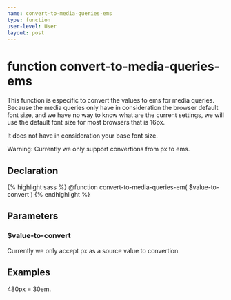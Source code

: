 ```yaml
---
name: convert-to-media-queries-ems
type: function
user-level: User
layout: post
---
```


# function convert-to-media-queries-ems

This function is especific to convert the values to ems for media queries.
Because the media queries only have in consideration the browser default font size, and we have no way to know what are the current settings, we will use the default font size for most browsers that is 16px.

<p class="note">It does not have in consideration your base font size.</p>

<p class="atention">Warning: Currently we only support convertions from px to ems.</p>

## Declaration

{% highlight sass %}
@function convert-to-media-queries-em(
	$value-to-convert
)
{% endhighlight %}

## Parameters

### $value-to-convert

Currently we only accept px as a source value to convertion.

## Examples

480px = 30em.
